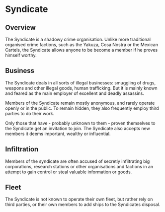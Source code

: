 # Syndicate

## Overview

The Syndicate is a shadowy crime organisation. Unlike more traditional organised
crime factions, such as the Yakuza, Cosa Nostra or the Mexican Cartels, the
Syndicate allows anyone to be become a member if he proves himself worthy.

## Business

The Syndicate deals in all sorts of illegal businesses: smuggling of drugs,
weapons and other illegal goods, human trafficking. But it is mainly known
and feared as the main employer of excellent and deadly assassins.

Members of the Syndicate remain mostly anonymous, and rarely operate openly
or in the public. To remain hidden, they also frequently employ third parties
to do their work.

Only those that have - probably unknown to them - proven themselves to the
Syndicate get an invitation to join. The Syndicate also accepts new members
it deems important, wealthy or influential.

## Infiltration

Members of the syndicate are often accused of secretly infiltrating big
corporations, research stations or other organisations and factions in an
attempt to gain control or steal valuable information or goods.

## Fleet

The Syndicate is not known to operate their own fleet, but rather rely on
third parties, or their own members to add ships to the Syndicates disposal.
